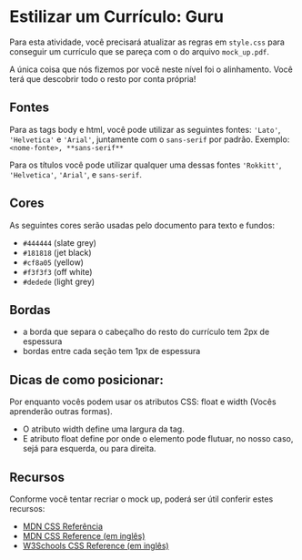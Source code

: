 # Estilizar um Currículo: Guru

Para esta atividade, você precisará atualizar as regras em `style.css` para conseguir um currículo que se pareça com o do arquivo `mock_up.pdf`.

A única coisa que nós fizemos por você neste nível foi o alinhamento. Você terá que descobrir todo o resto por conta própria!

## Fontes
Para as tags body e html, você pode utilizar as seguintes fontes: `'Lato'`, `'Helvetica'` e `'Arial'`, juntamente com o `sans-serif` por padrão. Exemplo: `<nome-fonte>, **sans-serif**`

Para os títulos você pode utilizar qualquer uma dessas fontes `'Rokkitt'`, `'Helvetica'`, `'Arial'`, e `sans-serif`.

## Cores
As seguintes cores serão usadas pelo documento para texto e fundos:
- `#444444` (slate grey)
- `#181818` (jet black)
- `#cf8a05` (yellow)
- `#f3f3f3` (off white)
- `#dedede` (light grey)

## Bordas
- a borda que separa o cabeçalho do resto do currículo tem 2px de espessura
- bordas entre cada seção tem 1px de espessura

## Dicas de como posicionar: 
Por enquanto vocês podem usar os atributos CSS: float e width (Vocês aprenderão outras formas).
- O atributo width define uma largura da tag.
- E atributo float define por onde o elemento pode flutuar, no nosso caso, sejá para esquerda, ou para direita. 

## Recursos
Conforme você tentar recriar o mock up, poderá ser útil conferir estes recursos:
- [MDN CSS Referência](https://developer.mozilla.org/pt-BR/docs/Web/CSS/CSS_Reference)
- [MDN CSS Reference (em inglês)](https://developer.mozilla.org/en-US/docs/Web/CSS/Reference)
- [W3Schools CSS Reference (em inglês)](https://www.w3schools.com/cssref/default.asp)
